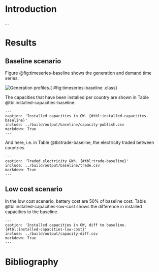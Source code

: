 # Introduction

...

# Results

## Baseline scenario

Figure @fig:timeseries-baseline shows the generation and demand time series:

![Generation profiles.](../build/output/baseline/plot.png){ #fig:timeseries-baseline .class}

The capacities that have been installed per country are shown in Table @tbl:installed-capacities-baseline.

```table
---
caption: 'Installed capacities in GW. {#tbl:installed-capacities-baseline}'
include: ../build/output/baseline/capacity-publish.csv
markdown: True
---
```

And here, i.e. in Table @tbl:trade-baseline, the electricity traded between countries.

```table
---
caption: 'Traded electricity GWh. {#tbl:trade-baseline}'
include: ../build/output/baseline/trade.csv
markdown: True
---
```

## Low cost scenario

In the low cost scenario, battery cost are 50% of baseline cost. Table @tbl:installed-capacities-low-cost shows the difference in installed capacities to the baseline.

```table
---
caption: 'Installed capacities in GW, diff to baseline. {#tbl:installed-capacities-low-cost}'
include: ../build/output/capacity-diff.csv
markdown: True
---
```

# Bibliography
